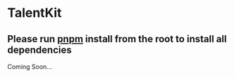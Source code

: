 # TalentKit

## Please run [pnpm](https://pnpm.io/installation) install from the root to install all dependencies

Coming Soon...
